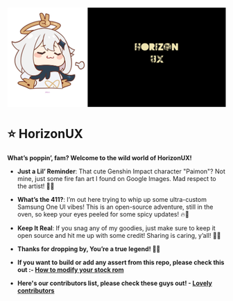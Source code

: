![HorizonUX Banner](https://github.com/forsaken-heart24/i_dont_want_to_be_an_weirdo/blob/main/banner_images/HorizonUX.png?raw=true)

# ⭐ HorizonUX

**What’s poppin’, fam? Welcome to the wild world of HorizonUX!**

- **Just a Lil’ Reminder**: That cute Genshin Impact character "Paimon"? Not mine, just some fire fan art I found on Google Images. Mad respect to the artist! 🎨✨

- **What’s the 411?**: I’m out here trying to whip up some ultra-custom Samsung One UI vibes! This is an open-source adventure, still in the oven, so keep your eyes peeled for some spicy updates! 🔥🚀

- **Keep It Real**: If you snag any of my goodies, just make sure to keep it open source and hit me up with some credit! Sharing is caring, y’all! 🤗💯

* **Thanks for dropping by, You’re a true legend! 💖✨**

* **If you want to build or add any assert from this repo, please check this out :- <a href="https://github.com/forsaken-heart24/HorizonUX/blob/main/HOWTOGUIDE.md">How to modify your stock rom**</a>

* **Here's our contributors list, please check these guys out! - <a href="https://github.com/forsaken-heart24/HorizonUX/blob/main/CONTRIBUTORS.md">Lovely contributors**</a>